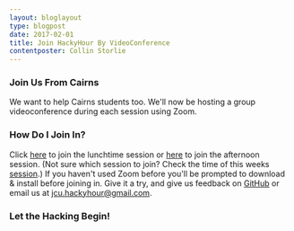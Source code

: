 ```yaml
---
layout: bloglayout
type: blogpost
date: 2017-02-01
title: Join HackyHour By VideoConference
contentposter: Collin Storlie
---
```


### Join Us From Cairns ###

We want to help Cairns students too.  We'll now be hosting a group videoconference during each session using Zoom.

### How Do I Join In? ###

Click [here](https://aarnet.zoom.us/j/616457147) to join the lunchtime session or [here](https://aarnet.zoom.us/j/784840950) to join the afternoon session. (Not sure which session to join? Check the time of this weeks [session](jcu.hackyhour.org/#sessions).)  If you haven't used Zoom before you'll be prompted to download & install before joining in.  Give it a try, and give us feedback on [GitHub](https://github.com/jcu-eresearch-hackyhour/JCUHackyHour/issues) or email us at <jcu.hackyhour@gmail.com>.

### Let the Hacking Begin! ###





